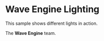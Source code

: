 # Wave Engine Lighting

This sample shows different lights in action.
  

The **Wave Engine** team. 